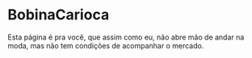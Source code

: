 # BobinaCarioca
Esta página é pra você, que assim como eu, não abre mão de andar na moda, mas não tem condições de acompanhar o mercado. 
